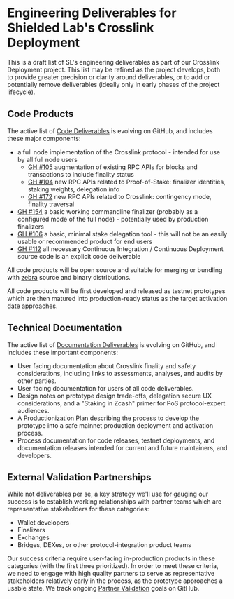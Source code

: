 # Engineering Deliverables for Shielded Lab's Crosslink Deployment

This is a draft list of SL's engineering deliverables as part of our Crosslink Deployment project. This list may be refined as the project develops, both to provide greater precision or clarity around deliverables, or to add or potentially remove deliverables (ideally only in early phases of the project lifecycle).

## Code Products

The active list of [Code Deliverables](https://github.com/ShieldedLabs/zebra-crosslink/labels/Code%20Deliverable) is evolving on GitHub, and includes these major components:

- a full node implementation of the Crosslink protocol - intended for use by all full node users
  - [GH #105](https://github.com/ShieldedLabs/zebra-crosslink/issues/105) augmentation of existing RPC APIs for blocks and transactions to include finality status
  - [GH #104](https://github.com/ShieldedLabs/zebra-crosslink/issues/104) new RPC APIs related to Proof-of-Stake: finalizer identities, staking weights, delegation info
  - [GH #172](https://github.com/ShieldedLabs/zebra-crosslink/issues/172) new RPC APIs related to Crosslink: contingency mode, finality traversal
- [GH #154](https://github.com/ShieldedLabs/zebra-crosslink/issues/154) a basic working commandline finalizer (probably as a configured mode of the full node) - potentially used by production finalizers
- [GH #106](https://github.com/ShieldedLabs/zebra-crosslink/issues/106) a basic, minimal stake delegation tool - this will not be an easily usable or recommended product for end users
- [GH #112](https://github.com/ShieldedLabs/zebra-crosslink/issues/112) all necessary Continuous Integration / Continuous Deployment source code is an explicit code deliverable

All code products will be open source and suitable for merging or bundling with [zebra](https://github.com/ZcashFoundation/zebra) source and binary distributions.

All code products will be first developed and released as testnet prototypes which are then matured into production-ready status as the target activation date approaches. 

## Technical Documentation

The active list of [Documentation Deliverables](https://github.com/ShieldedLabs/zebra-crosslink/labels/Documentation%20Deliverable) is evolving on GitHub, and includes these important components:

- User facing documentation about Crosslink finality and safety considerations, including links to assessments, analyses, and audits by other parties.
- User facing documentation for users of all code deliverables.
- Design notes on prototype design trade-offs, delegation secure UX considerations, and a "Staking in Zcash" primer for PoS protocol-expert audiences. 
- A Productionization Plan describing the process to develop the prototype into a safe mainnet production deployment and activation process.
- Process documentation for code releases, testnet deployments, and documentation releases intended for current and future maintainers, and developers.

## External Validation Partnerships

While not deliverables per se, a key strategy we'll use for gauging our success is to establish working relationships with partner teams which are representative stakeholders for these categories:

- Wallet developers
- Finalizers
- Exchanges
- Bridges, DEXes, or other protocol-integration product teams

Our success criteria require user-facing in-production products in these categories (with the first three prioritized). In order to meet these criteria, we need to engage with high quality partners to serve as representative stakeholders relatively early in the process, as the prototype approaches a usable state. We track ongoing [Partner Validation](https://github.com/ShieldedLabs/zebra-crosslink/labels/Partner%20Validation) goals on GitHub.
